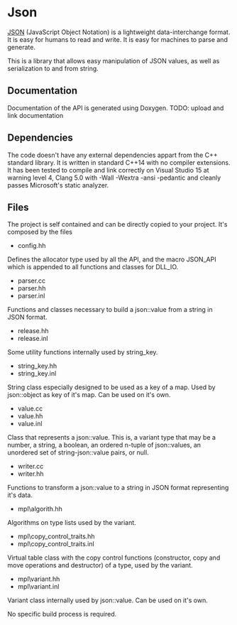 # Json

[JSON][json-org] (JavaScript Object Notation) is a lightweight data-interchange format. It is easy for humans to read and write. It is easy for machines to parse and generate.

[json-org]: http://json.org/

This is a library that allows easy manipulation of JSON values, as well as serialization to and from string.

## Documentation

Documentation of the API is generated using Doxygen.
TODO: upload and link documentation

## Dependencies

The code doesn't have any external dependencies appart from the C++ standard library. It is written in standard C++14 with no compiler extensions. It has been tested to compile and link correctly on Visual Studio 15 at warning level 4, Clang 5.0 with -Wall -Wextra -ansi -pedantic and cleanly passes Microsoft's static analyzer.

## Files

The project is self contained and can be directly copied to your project. It's composed by the files

  - config.hh

Defines the allocator type used by all the API, and the macro JSON_API which is appended to all functions and classes for DLL_IO.
  - parser.cc
  - parser.hh
  - parser.inl
  
  Functions and classes necessary to build a json::value from a string in JSON format.
  - release.hh
  - release.inl

Some utility functions internally used by string_key.
  - string_key.hh
  - string_key.inl

String class especially designed to be used as a key of a map. Used by json::object as key of it's map. Can be used on it's own.
  - value.cc
  - value.hh
  - value.inl

Class that represents a json::value. This is, a variant type that may be a number, a string, a boolean, an ordered n-tuple of json::values, an unordered set of string-json::value pairs, or null.
  - writer.cc
  - writer.hh

Functions to transform a json::value to a string in JSON format representing it's data.
  - mpl\algorith.hh

Algorithms on type lists used by the variant.
  - mpl\copy_control_traits.hh
  - mpl\copy_control_traits.inl

Virtual table class with the copy control functions (constructor, copy and move operations and destructor) of a type, used by the variant.
  - mpl\variant.hh
  - mpl\variant.inl

Variant class internally used by json::value. Can be used on it's own.
	
No specific build process is required.
